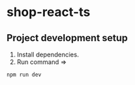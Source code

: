 # shop-react-ts

## Project development setup

1. Install dependencies.
2. Run command =>
```
npm run dev
```
